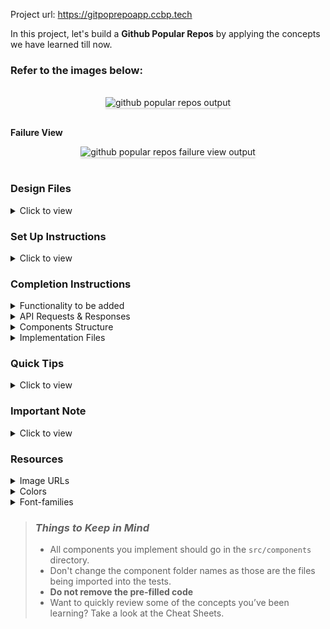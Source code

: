 Project url: https://gitpoprepoapp.ccbp.tech

In this project, let's build a **Github Popular Repos** by applying the concepts we have learned till now.

### Refer to the images below:

 <br/>
 <div style="text-align: center;">
     <img src="https://assets.ccbp.in/frontend/content/react-js/github-popular-repos-output.gif" alt="github popular repos output" style="max-width:70%;box-shadow:0 2.8px 2.2px rgba(0, 0, 0, 0.12)">
 </div>
 <br/>

**Failure View**

 <div style="text-align: center;">
     <img src="https://assets.ccbp.in/frontend/content/react-js/github-popular-repos-error-view-output.gif" alt="github popular repos failure view output" style="max-width:70%;box-shadow:0 2.8px 2.2px rgba(0, 0, 0, 0.12)">
 </div>
 <br/>

### Design Files

<details>
<summary>Click to view</summary>

- [Extra Small (Size < 576px) and Small (Size >= 576px)](https://assets.ccbp.in/frontend/content/react-js/github-repos-sm-outputs.png)
- [Medium (Size >= 768px), Large (Size >= 992px) and Extra Large (Size >= 1200px) - Success](https://assets.ccbp.in/frontend/content/react-js/github-repos-lg-success-output.png)
- [Medium (Size >= 768px), Large (Size >= 992px) and Extra Large (Size >= 1200px) - Loading](https://assets.ccbp.in/frontend/content/react-js/github-repos-lg-loading-output.png)
- [Medium (Size >= 768px), Large (Size >= 992px) and Extra Large (Size >= 1200px) - Failure](https://assets.ccbp.in/frontend/content/react-js/github-repos-error-view-lg-output.png)

</details>

### Set Up Instructions

<details>
<summary>Click to view</summary>

- Download dependencies by running `npm install`
- Start up the app using `npm start`
</details>

### Completion Instructions

<details>
<summary>Functionality to be added</summary>
<br/>

The app must have the following functionalities

- When the app is opened initially,
  - An HTTP GET request should be made to **githubReposApiUrl** with query parameter as `language` and its initial value as `ALL`
  - **_loader_** should be displayed while fetching the data
  - After the data is fetched successfully, display the repositories list received in the response

- When a language filter is active
  - An HTTP GET request should be made to the above-mentioned URL with the `id` of the active language
  - **_loader_** should be displayed while fetching the data
  - After the data is fetched successfully, display the repositories list received in the response

- The `GithubPopularRepos` component is provided with `languageFiltersData`. It consists of a list of language filter objects with the following properties in each language filter object

  |   Key    | Data Type |
  | :------: | :-------: |
  |    id    |   String  |
  | language |   String  |

</details>

<details>

<summary>API Requests & Responses</summary>
<br>

**githubReposApiUrl**

#### API: `https://apis.ccbp.in/popular-repos`

#### Example: `https://apis.ccbp.in/popular-repos?language=ALL`

#### Method: `GET`

#### Description:

Returns a response containing the list of repositories

#### Response

```json
{
  "popular_repos": [
    {
	  "name": "freeCodeCamp",
      "id": 28457823,
      "issues_count": 154,
      "forks_count": 26651,
      "stars_count": 331304,
      "avatar_url": "https://avatars.githubusercontent.com/u/9892522?v=4"
    }, 
      ...
  ],
}
```

</details>

<details>
<summary>Components Structure</summary>

<br/>
<div style="text-align: center;">
    <img src="https://assets.ccbp.in/frontend/content/react-js/github-popular-repos-component-breakdown-structure.png" alt="component-breakdown-structure" style="max-width:100%;box-shadow:0 2.8px 2.2px rgba(0, 0, 0, 0.12)">
</div>
<br/>

</details>

<details>
<summary>Implementation Files</summary>
<br/>

Use these files to complete the implementation:

- `src/components/GithubPopularRepos/index.js`
- `src/components/GithubPopularRepos/index.css`
- `src/components/LanguageFilterItem/index.js`
- `src/components/LanguageFilterItem/index.css`
- `src/components/RepositoryItem/index.js`
- `src/components/RepositoryItem/index.css`
</details>

### Quick Tips

<details close>
<summary>Click to view</summary>
<br>

- To display the animated loader, we need to import the `Loader` component using the below statement

  ```jsx
  import Loader from 'react-loader-spinner'
  ```

- In order to display the given animated loader, pass the `type` and `color` props to the `Loader` component with values as **ThreeDots** and **#0284c7**, respectively

  ```jsx
  <Loader type="ThreeDots" color="#0284c7" height={80} width={80} />
  ```

  <br/>  
</details>

### Important Note

<details>
<summary>Click to view</summary>

<br/>

**The following instructions are required for the tests to pass**

 - Wrap the `Loader` component with an HTML container element and add the `testid` attribute value as **loader** to it

   ```jsx
   <div testid="loader">
      <Loader type="ThreeDots" color="#0284c7" height={80} width={80} />
   </div>
   ```

</details>

### Resources

<details>
<summary>Image URLs</summary>

- [https://assets.ccbp.in/frontend/react-js/stars-count-img.png](https://assets.ccbp.in/frontend/react-js/stars-count-img.png) alt should be **stars**
- [https://assets.ccbp.in/frontend/react-js/forks-count-img.png](https://assets.ccbp.in/frontend/react-js/forks-count-img.png) alt should be **forks**
- [https://assets.ccbp.in/frontend/react-js/issues-count-img.png](https://assets.ccbp.in/frontend/react-js/issues-count-img.png) alt should be **open issues**
- [https://assets.ccbp.in/frontend/react-js/api-failure-view.png](https://assets.ccbp.in/frontend/react-js/api-failure-view.png) alt should be **failure view**

</details>

<details>
<summary>Colors</summary>

<br/>

<div style="background-color: #0284c7; width: 150px; padding: 10px; color: white">Hex: #0284c7</div>
<div style="background-color: #ffffff; width: 150px; padding: 10px; color: black">Hex: #ffffff</div>
<div style="background-color: #0f172a; width: 150px; padding: 10px; color: white">Hex: #0f172a</div>
<div style="background-color: #f8f8ff; width: 150px; padding: 10px; color: black">Hex: #f8f8ff</div>
<div style="background-color: #e73959; width: 150px; padding: 10px; color: white">Hex: #e73959</div>
<div style="background-color: #1e293b; width: 150px; padding: 10px; color: white">Hex: #1e293b</div>

</details>

<details>
<summary>Font-families</summary>

- Roboto
- Lobster

</details>

> ### _Things to Keep in Mind_
>
> - All components you implement should go in the `src/components` directory.
> - Don't change the component folder names as those are the files being imported into the tests.
> - **Do not remove the pre-filled code**
> - Want to quickly review some of the concepts you’ve been learning? Take a look at the Cheat Sheets.
